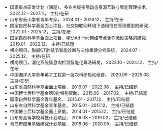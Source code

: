 - 国家重点研发计划（课题），多业务域多层动态资源互联与智能管理技术， 2024.12 - 2027.11， 主持/在研
- 山东省泰山学者青年专家， 2024.01 - 2026.12， 主持/在研
- 国家自然科学基金面上项目，社交物联网环境下通用信任管理模型的研究， 2022.01 - 2025.12， 主持/在研
- 国家自然科学基金面上项目，移动Ad Hoc网络节点合作激励策略的研究， 2019.01 - 2022.12， 主持/已结题
- 横向项目，胸部CT肺结节智能诊断与三维重建分析系统， 2024.07 - 2025.12， 主持/在研
- 横向项目，消化系统肠息肉检测智能化算法研发， 2023.10 - 2024.12， 主持/在研
- 中国海洋大学青年英才工程第一层次科研启动经费， 2020.09 - 2025.08， 主持/在研
- 山东省自然科学基金面上项目， 2019.07 - 2022.06， 主持/已结题
- 中国博士后科学基金第8批特别资助， 2015.06 - 2017.02， 主持/已结题
- 国家自然科学基金青年基金， 2015.01 - 2017.12， 主持/已结题
- 山东省自然科学基金青年基金， 2015.01 - 2017.12， 主持/已结题
- 中国博士后科学基金面上资助， 2014.01 - 2015.12， 主持/已结题
- 山东省高等学校科技计划项目， 2016.03 - 2019.02， 主持/已结题
- 青岛市应用基础研究计划项目， 2018.06 - 2020.05， 主持/已结题